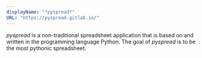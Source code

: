 ```yaml
---
displayName: "*pyspread*"
URL: "https://pyspread.gitlab.io/"
---
```


_pyspread_ is a non-traditional spreadsheet application that is based on and written in the programming language Python. The goal of *pyspread* is to be the most pythonic spreadsheet.